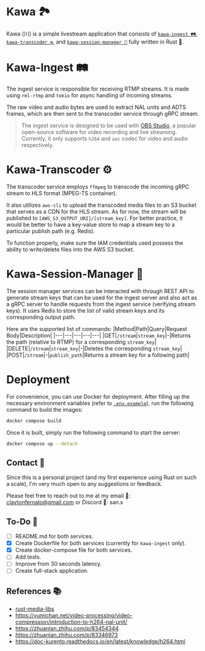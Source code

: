 # Kawa 🏞️

Kawa (川) is a simple livestream application that consists of [`kawa-ingest 🛤`](https://github.com/sanstzu/kawa-ingest), [`kawa-transcoder ⚙️`](https://github.com/sanstzu/kawa-transcoder), and [`kawa-session-manager 📓`](https://github.com/sanstzu/kawa-session-manager) fully written in Rust 🦀.

# Kawa-Ingest 🛤

The ingest service is responsible for receiving RTMP streams. It is made using `rml-rtmp` and `tokio` for async handling of incoming streams.

The raw video and audio bytes are used to extract NAL units and ADTS frames, which are then sent to the transcoder service through gRPC stream.

> The ingest service is designed to be used with [OBS Studio](https://obsproject.com/), a popular open-source software for video recording and live streaming. Currently, it only supports `h264` and `aac` codec for video and audio respectively.

# Kawa-Transcoder ⚙️

The transcoder service employs `ffmpeg` to transcode the incoming gRPC stream to HLS format (MPEG-TS container).

It also utilizes `aws-cli` to upload the transcoded media files to an S3 bucket that serves as a CDN for the HLS stream. As for now, the stream will be published to `[AWS_S3_OUTPUT_URI]/[stream_key]`. For better practice, it would be better to have a key-value store to map a stream key to a particular publish path (e.g. Redis).

To function properly, make sure the IAM credentials used possess the ability to write/delete files into the AWS S3 bucket.

# Kawa-Session-Manager 📓

The session manager services can be interacted with through REST API to generate stream keys that can be used for the ingest server and also act as a gRPC server to handle requests from the ingest service (verifying stream keys). It uses Redis to store the list of valid stream keys and its corresponding output path.

Here are the supported list of commands:
|Method|Path|Query|Request Body|Description|
|---|---|---|---|---|
|GET|`/stream`|`stream_key`|-|Returns the path (relative to RTMP) for a corresponding `stream_key`|
|DELETE|`/stream`|`stream_key`|-|Deletes the corresponding `stream_key`|
|POST|`/stream`|-|`publish_path`|Returns a stream key for a following path|

# Deployment

For convenience, you can use Docker for deployment. After filling up the necessary environment variables (refer to [`.env.example`](https://github.com/sanstzu/kawa/blob/main/.env.example)), run the following command to build the images:
```bash
docker compose build
```

Once it is built, simply run the following command to start the server:

```bash
docker compose up --detach
```

## Contact 📧

Since this is a personal project (and my first experience using Rust on such a scale), I'm very much open to any suggestions or feedback.

Please feel free to reach out to me at my email 📧: [claytonfernalo@gmail.com](mailto:claytonfernalo@gmail.com) or Discord 💬: san.s

## To-Do 📝

- [ ] README.md for both services.
- [X] Create Dockerfile for both services (currently for `kawa-ingest` only).
- [X] Create docker-compose file for both services.
- [ ] Add tests.
- [ ] Improve from 30 seconds latency.
- [ ] Create full-stack application.

## References 📚

- [rust-media-libs](https://github.com/KallDrexx/rust-media-libs)
- https://yumichan.net/video-processing/video-compression/introduction-to-h264-nal-unit/
- https://zhuanlan.zhihu.com/p/83454344
- https://zhuanlan.zhihu.com/p/83346973
- https://doc-kurento.readthedocs.io/en/latest/knowledge/h264.html
